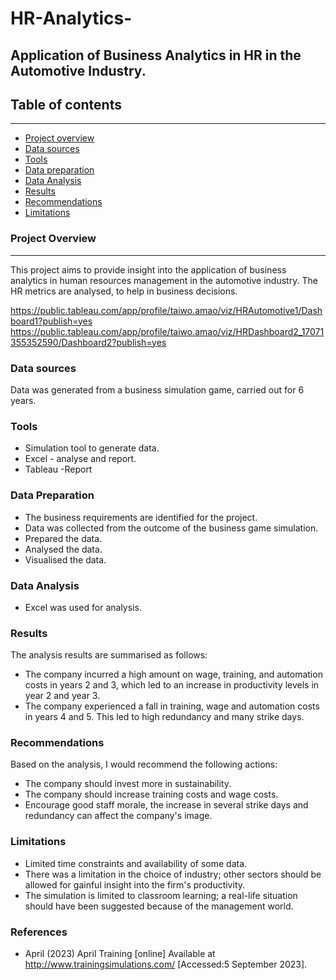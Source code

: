 # HR-Analytics-
Application of Business Analytics in HR in the Automotive Industry.
---
## Table of contents
---
- [Project overview](#project-overview)
- [Data sources](#data-sources)
- [Tools](#tools)
- [Data preparation](#data-preparation)
- [Data Analysis](#data-analysis)
- [Results](#results)
- [Recommendations](#recommendations)
- [Limitations](#limitations) 


### Project Overview
---
This project aims to provide insight into the application of business analytics in human resources management in the automotive industry. The HR metrics are analysed, to help in business decisions.

https://public.tableau.com/app/profile/taiwo.amao/viz/HRAutomotive1/Dashboard1?publish=yes
https://public.tableau.com/app/profile/taiwo.amao/viz/HRDashboard2_17071355352590/Dashboard2?publish=yes

 


### Data sources
Data was generated from a business simulation game, carried out for 6 years. 

### Tools

- Simulation tool to generate data.
- Excel - analyse and report.
- Tableau -Report

### Data Preparation 
- The business requirements are identified for the project.
- Data was collected from the outcome of the business game simulation.
- Prepared the data.
- Analysed the data.
- Visualised the data. 


### Data Analysis
- Excel was used for analysis.

  
### Results
  The analysis results are summarised as follows:
  - The company incurred a high amount  on wage, training, and automation costs  in years 2 and 3, which led to an increase in productivity levels in year 2 and year 3.
  - The company experienced a  fall in training, wage and automation costs  in years 4 and 5. This led to  high redundancy and many strike days. 
  
  

### Recommendations
Based on the analysis, I would recommend the following actions:
- The company should invest more in sustainability.
- The company should increase training costs and wage costs.
- Encourage good staff morale, the increase in several strike days and redundancy can affect the company's image.

### Limitations 
- Limited time constraints and availability of some data.
- There was a limitation in the choice of industry; other sectors should be allowed for gainful insight into the firm's productivity.
- The simulation is limited to classroom learning; a real-life situation should have been suggested because of the management world.

### References

- April (2023) April Training [online] Available at http://www.trainingsimulations.com/ [Accessed:5 September 2023].
